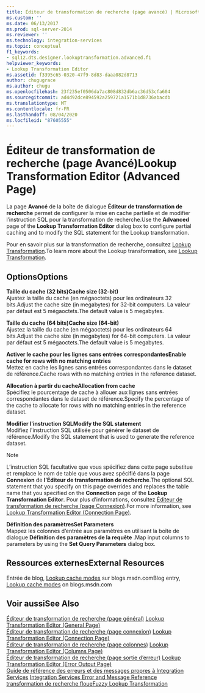 ```yaml
---
title: Éditeur de transformation de recherche (page avancé) | Microsoft Docs
ms.custom: ''
ms.date: 06/13/2017
ms.prod: sql-server-2014
ms.reviewer: ''
ms.technology: integration-services
ms.topic: conceptual
f1_keywords:
- sql12.dts.designer.lookuptransformation.advanced.f1
helpviewer_keywords:
- Lookup Transformation Editor
ms.assetid: f3395c65-0320-47f9-8d83-daaa082d8713
author: chugugrace
ms.author: chugu
ms.openlocfilehash: 23f235ef0506da7ac808d832db6ac36d53cfa604
ms.sourcegitcommit: ad4d92dce894592a259721a1571b1d8736abacdb
ms.translationtype: MT
ms.contentlocale: fr-FR
ms.lasthandoff: 08/04/2020
ms.locfileid: "87605555"
---
```

# <a name="lookup-transformation-editor-advanced-page"></a><span data-ttu-id="f9e0d-102">Éditeur de transformation de recherche (page Avancé)</span><span class="sxs-lookup"><span data-stu-id="f9e0d-102">Lookup Transformation Editor (Advanced Page)</span></span>
  <span data-ttu-id="f9e0d-103">La page **Avancé** de la boîte de dialogue **Éditeur de transformation de recherche** permet de configurer la mise en cache partielle et de modifier l’instruction SQL pour la transformation de recherche.</span><span class="sxs-lookup"><span data-stu-id="f9e0d-103">Use the **Advanced** page of the **Lookup Transformation Editor** dialog box to configure partial caching and to modify the SQL statement for the Lookup transformation.</span></span>  
  
 <span data-ttu-id="f9e0d-104">Pour en savoir plus sur la transformation de recherche, consultez [Lookup Transformation](data-flow/transformations/lookup-transformation.md).</span><span class="sxs-lookup"><span data-stu-id="f9e0d-104">To learn more about the Lookup transformation, see [Lookup Transformation](data-flow/transformations/lookup-transformation.md).</span></span>  
  
## <a name="options"></a><span data-ttu-id="f9e0d-105">Options</span><span class="sxs-lookup"><span data-stu-id="f9e0d-105">Options</span></span>  
 <span data-ttu-id="f9e0d-106">**Taille du cache (32 bits)**</span><span class="sxs-lookup"><span data-stu-id="f9e0d-106">**Cache size (32-bit)**</span></span>  
 <span data-ttu-id="f9e0d-107">Ajustez la taille du cache (en mégaoctets) pour les ordinateurs 32 bits.</span><span class="sxs-lookup"><span data-stu-id="f9e0d-107">Adjust the  cache size (in megabytes) for 32-bit computers.</span></span> <span data-ttu-id="f9e0d-108">La valeur par défaut est 5 mégaoctets.</span><span class="sxs-lookup"><span data-stu-id="f9e0d-108">The default value is 5 megabytes.</span></span>  
  
 <span data-ttu-id="f9e0d-109">**Taille du cache (64 bits)**</span><span class="sxs-lookup"><span data-stu-id="f9e0d-109">**Cache size (64-bit)**</span></span>  
 <span data-ttu-id="f9e0d-110">Ajustez la taille du cache (en mégaoctets) pour les ordinateurs 64 bits.</span><span class="sxs-lookup"><span data-stu-id="f9e0d-110">Adjust the cache size (in megabytes) for 64-bit computers.</span></span> <span data-ttu-id="f9e0d-111">La valeur par défaut est 5 mégaoctets.</span><span class="sxs-lookup"><span data-stu-id="f9e0d-111">The default value is 5 megabytes.</span></span>  
  
 <span data-ttu-id="f9e0d-112">**Activer le cache pour les lignes sans entrées correspondantes**</span><span class="sxs-lookup"><span data-stu-id="f9e0d-112">**Enable cache for rows with no matching entries**</span></span>  
 <span data-ttu-id="f9e0d-113">Mettez en cache les lignes sans entrées correspondantes dans le dataset de référence.</span><span class="sxs-lookup"><span data-stu-id="f9e0d-113">Cache rows with no matching entries in the reference dataset.</span></span>  
  
 <span data-ttu-id="f9e0d-114">**Allocation à partir du cache**</span><span class="sxs-lookup"><span data-stu-id="f9e0d-114">**Allocation from cache**</span></span>  
 <span data-ttu-id="f9e0d-115">Spécifiez le pourcentage de cache à allouer aux lignes sans entrées correspondantes dans le dataset de référence.</span><span class="sxs-lookup"><span data-stu-id="f9e0d-115">Specify the percentage of the cache to allocate for rows with no matching entries in the reference dataset.</span></span>  
  
 <span data-ttu-id="f9e0d-116">**Modifier l'instruction SQL**</span><span class="sxs-lookup"><span data-stu-id="f9e0d-116">**Modify the SQL statement**</span></span>  
 <span data-ttu-id="f9e0d-117">Modifiez l'instruction SQL utilisée pour générer le dataset de référence.</span><span class="sxs-lookup"><span data-stu-id="f9e0d-117">Modify the SQL statement that is used to generate the reference dataset.</span></span>  
  
> [!NOTE]  
>  <span data-ttu-id="f9e0d-118">L’instruction SQL facultative que vous spécifiez dans cette page substitue et remplace le nom de table que vous avez spécifié dans la page **Connexion** de **l’Éditeur de transformation de recherche**.</span><span class="sxs-lookup"><span data-stu-id="f9e0d-118">The optional SQL statement that you specify on this page overrides and replaces the table name that you specified on the **Connection** page of the **Lookup Transformation Editor**.</span></span> <span data-ttu-id="f9e0d-119">Pour plus d’informations, consultez [Éditeur de transformation de recherche &#40;page Connexion&#41;](../../2014/integration-services/lookup-transformation-editor-connection-page.md).</span><span class="sxs-lookup"><span data-stu-id="f9e0d-119">For more information, see [Lookup Transformation Editor &#40;Connection Page&#41;](../../2014/integration-services/lookup-transformation-editor-connection-page.md).</span></span>  
  
 <span data-ttu-id="f9e0d-120">**Définition des paramètres**</span><span class="sxs-lookup"><span data-stu-id="f9e0d-120">**Set Parameters**</span></span>  
 <span data-ttu-id="f9e0d-121">Mappez les colonnes d’entrée aux paramètres en utilisant la boîte de dialogue **Définition des paramètres de la requête** .</span><span class="sxs-lookup"><span data-stu-id="f9e0d-121">Map input columns to parameters by using the **Set Query Parameters** dialog box.</span></span>  
  
## <a name="external-resources"></a><span data-ttu-id="f9e0d-122">Ressources externes</span><span class="sxs-lookup"><span data-stu-id="f9e0d-122">External Resources</span></span>  
 <span data-ttu-id="f9e0d-123">Entrée de blog, [Lookup cache modes](https://go.microsoft.com/fwlink/?LinkId=219518) sur blogs.msdn.com</span><span class="sxs-lookup"><span data-stu-id="f9e0d-123">Blog entry, [Lookup cache modes](https://go.microsoft.com/fwlink/?LinkId=219518) on blogs.msdn.com</span></span>  
  
## <a name="see-also"></a><span data-ttu-id="f9e0d-124">Voir aussi</span><span class="sxs-lookup"><span data-stu-id="f9e0d-124">See Also</span></span>  
 <span data-ttu-id="f9e0d-125">[Éditeur de transformation de recherche &#40;page général&#41;](general-page-of-integration-services-designers-options.md) </span><span class="sxs-lookup"><span data-stu-id="f9e0d-125">[Lookup Transformation Editor &#40;General Page&#41;](general-page-of-integration-services-designers-options.md) </span></span>  
 <span data-ttu-id="f9e0d-126">[Éditeur de transformation de recherche &#40;page connexion&#41;](../../2014/integration-services/lookup-transformation-editor-connection-page.md) </span><span class="sxs-lookup"><span data-stu-id="f9e0d-126">[Lookup Transformation Editor &#40;Connection Page&#41;](../../2014/integration-services/lookup-transformation-editor-connection-page.md) </span></span>  
 <span data-ttu-id="f9e0d-127">[Éditeur de transformation de recherche &#40;page colonnes&#41;](../../2014/integration-services/lookup-transformation-editor-columns-page.md) </span><span class="sxs-lookup"><span data-stu-id="f9e0d-127">[Lookup Transformation Editor &#40;Columns Page&#41;](../../2014/integration-services/lookup-transformation-editor-columns-page.md) </span></span>  
 <span data-ttu-id="f9e0d-128">[Éditeur de transformation de recherche &#40;page sortie d’erreur&#41;](../../2014/integration-services/lookup-transformation-editor-error-output-page.md) </span><span class="sxs-lookup"><span data-stu-id="f9e0d-128">[Lookup Transformation Editor &#40;Error Output Page&#41;](../../2014/integration-services/lookup-transformation-editor-error-output-page.md) </span></span>  
 <span data-ttu-id="f9e0d-129">[Guide de référence des erreurs et des messages propres à Integration Services](../../2014/integration-services/integration-services-error-and-message-reference.md) </span><span class="sxs-lookup"><span data-stu-id="f9e0d-129">[Integration Services Error and Message Reference](../../2014/integration-services/integration-services-error-and-message-reference.md) </span></span>  
 [<span data-ttu-id="f9e0d-130">transformation de recherche floue</span><span class="sxs-lookup"><span data-stu-id="f9e0d-130">Fuzzy Lookup Transformation</span></span>](data-flow/transformations/fuzzy-lookup-transformation.md)  
  
  
